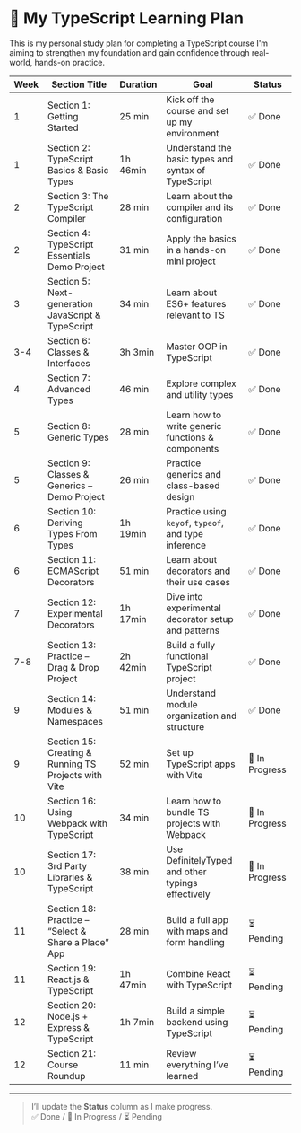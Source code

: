 # 📘 My TypeScript Learning Plan

This is my personal study plan for completing a TypeScript course
I'm aiming to strengthen my foundation and gain confidence through real-world, hands-on practice.

| Week | Section Title                                        | Duration | Goal                                                 | Status         |
| ---- | ---------------------------------------------------- | -------- | ---------------------------------------------------- | -------------- |
| 1    | Section 1: Getting Started                           | 25 min   | Kick off the course and set up my environment        | ✅ Done        |
| 1    | Section 2: TypeScript Basics & Basic Types           | 1h 46min | Understand the basic types and syntax of TypeScript  | ✅ Done        |
| 2    | Section 3: The TypeScript Compiler                   | 28 min   | Learn about the compiler and its configuration       | ✅ Done        |
| 2    | Section 4: TypeScript Essentials Demo Project        | 31 min   | Apply the basics in a hands-on mini project          | ✅ Done        |
| 3    | Section 5: Next-generation JavaScript & TypeScript   | 34 min   | Learn about ES6+ features relevant to TS             | ✅ Done        |
| 3-4  | Section 6: Classes & Interfaces                      | 3h 3min  | Master OOP in TypeScript                             | ✅ Done        |
| 4    | Section 7: Advanced Types                            | 46 min   | Explore complex and utility types                    | ✅ Done        |
| 5    | Section 8: Generic Types                             | 28 min   | Learn how to write generic functions & components    | ✅ Done        |
| 5    | Section 9: Classes & Generics – Demo Project         | 26 min   | Practice generics and class-based design             | ✅ Done        |
| 6    | Section 10: Deriving Types From Types                | 1h 19min | Practice using `keyof`, `typeof`, and type inference | ✅ Done        |
| 6    | Section 11: ECMAScript Decorators                    | 51 min   | Learn about decorators and their use cases           | ✅ Done        |
| 7    | Section 12: Experimental Decorators                  | 1h 17min | Dive into experimental decorator setup and patterns  | ✅ Done        |
| 7-8  | Section 13: Practice – Drag & Drop Project           | 2h 42min | Build a fully functional TypeScript project          | ✅ Done        |
| 9    | Section 14: Modules & Namespaces                     | 51 min   | Understand module organization and structure         | ✅ Done        |
| 9    | Section 15: Creating & Running TS Projects with Vite | 52 min   | Set up TypeScript apps with Vite                     | 🔄 In Progress |
| 10   | Section 16: Using Webpack with TypeScript            | 34 min   | Learn how to bundle TS projects with Webpack         | 🔄 In Progress |
| 10   | Section 17: 3rd Party Libraries & TypeScript         | 38 min   | Use DefinitelyTyped and other typings effectively    | 🔄 In Progress |
| 11   | Section 18: Practice – “Select & Share a Place” App  | 28 min   | Build a full app with maps and form handling         | ⏳ Pending     |
| 11   | Section 19: React.js & TypeScript                    | 1h 47min | Combine React with TypeScript                        | ⏳ Pending     |
| 12   | Section 20: Node.js + Express & TypeScript           | 1h 7min  | Build a simple backend using TypeScript              | ⏳ Pending     |
| 12   | Section 21: Course Roundup                           | 11 min   | Review everything I’ve learned                       | ⏳ Pending     |

---

> I’ll update the **Status** column as I make progress.  
> ✅ Done / 🔄 In Progress / ⏳ Pending
